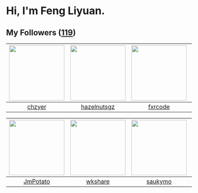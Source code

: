 # Hi, I'm Feng Liyuan.

## My Followers ([119](https://github.com/SunRunAway?tab=followers))

| <img src="https://avatars.githubusercontent.com/u/1464115?v=4" width="150" height="150" /> | <img src="https://avatars.githubusercontent.com/u/24202964?v=4" width="150" height="150" /> | <img src="https://avatars.githubusercontent.com/u/13307594?v=4" width="150" height="150" /> | <img src="https://avatars.githubusercontent.com/u/250445?v=4" width="150" height="150" /> |
| :----------------------------------------------------------------------------------------: | :-----------------------------------------------------------------------------------------: | :-----------------------------------------------------------------------------------------: | :---------------------------------------------------------------------------------------: |
|                             [chzyer](https://github.com/chzyer)                            |                        [hazelnutsgz](https://github.com/hazelnutsgz)                        |                            [fxrcode](https://github.com/fxrcode)                            |                           [batermj](https://github.com/batermj)                           |

| <img src="https://avatars.githubusercontent.com/u/1446531?v=4" width="150" height="150" /> | <img src="https://avatars.githubusercontent.com/u/2918384?v=4" width="150" height="150" /> | <img src="https://avatars.githubusercontent.com/u/5670704?v=4" width="150" height="150" /> | <img src="https://avatars.githubusercontent.com/u/10414494?v=4" width="150" height="150" /> |
| :----------------------------------------------------------------------------------------: | :----------------------------------------------------------------------------------------: | :----------------------------------------------------------------------------------------: | :-----------------------------------------------------------------------------------------: |
|                           [JmPotato](https://github.com/JmPotato)                          |                            [wkshare](https://github.com/wkshare)                           |                            [saukymo](https://github.com/saukymo)                           |                          [WanFadong](https://github.com/WanFadong)                          |